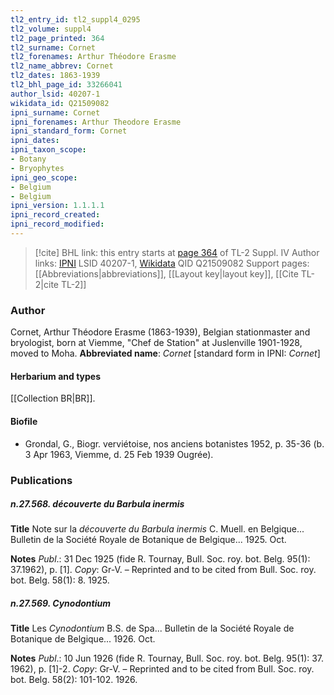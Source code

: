 ```yaml
---
tl2_entry_id: tl2_suppl4_0295
tl2_volume: suppl4
tl2_page_printed: 364
tl2_surname: Cornet
tl2_forenames: Arthur Théodore Erasme
tl2_name_abbrev: Cornet
tl2_dates: 1863-1939
tl2_bhl_page_id: 33266041
author_lsid: 40207-1
wikidata_id: Q21509082
ipni_surname: Cornet
ipni_forenames: Arthur Theodore Erasme
ipni_standard_form: Cornet
ipni_dates: 
ipni_taxon_scope: 
- Botany
- Bryophytes
ipni_geo_scope: 
- Belgium
- Belgium
ipni_version: 1.1.1.1
ipni_record_created: 
ipni_record_modified:
---
```


> [!cite] BHL link: this entry starts at [page 364](https://www.biodiversitylibrary.org/page/33266041) of TL-2 Suppl. IV
> Author links: [IPNI](https://www.ipni.org/a/40207-1) LSID 40207-1, [Wikidata](https://www.wikidata.org/wiki/Q21509082) QID Q21509082
> Support pages: [[Abbreviations|abbreviations]], [[Layout key|layout key]], [[Cite TL-2|cite TL-2]]

### Author

Cornet, Arthur Théodore Erasme (1863-1939), Belgian stationmaster and bryologist, born at Viemme, "Chef de Station" at Juslenville 1901-1928, moved to Moha. 
**Abbreviated name**: *Cornet* \[standard form in IPNI: *Cornet*\]

#### Herbarium and types

[[Collection BR|BR]].

#### Biofile

- Grondal, G., Biogr. verviétoise, nos anciens botanistes 1952, p. 35-36 (b. 3 Apr 1963, Viemme, d. 25 Feb 1939 Ougrée).

### Publications

##### n.27.568. découverte du Barbula inermis

**Title**
Note sur la *découverte du Barbula inermis* C. Muell. en Belgique... Bulletin de la Société Royale de Botanique de Belgique... 1925. Oct.

**Notes**
*Publ*.: 31 Dec 1925 (fide R. Tournay, Bull. Soc. roy. bot. Belg. 95(1): 37.1962), p. \[1\]. *Copy*: Gr-V. – Reprinted and to be cited from Bull. Soc. roy. bot. Belg. 58(1): 8. 1925.

##### n.27.569. Cynodontium

**Title**
Les *Cynodontium* B.S. de Spa... Bulletin de la Société Royale de Botanique de Belgique... 1926. Oct.

**Notes**
*Publ*.: 10 Jun 1926 (fide R. Tournay, Bull. Soc. roy. bot. Belg. 95(1): 37. 1962), p. \[1\]-2.
*Copy*: Gr-V. – Reprinted and to be cited from Bull. Soc. roy. bot. Belg. 58(2): 101-102. 1926.

